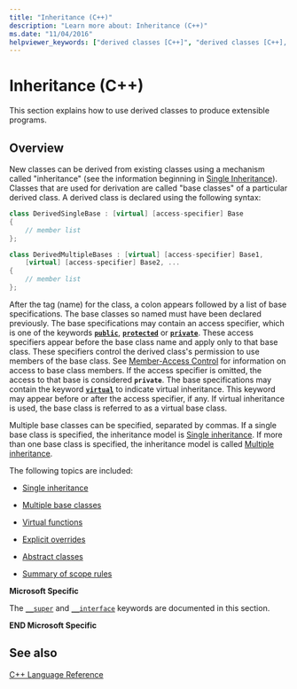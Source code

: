 ```yaml
---
title: "Inheritance (C++)"
description: "Learn more about: Inheritance (C++)"
ms.date: "11/04/2016"
helpviewer_keywords: ["derived classes [C++]", "derived classes [C++], about derived classes", "classes [C++], derived"]
---
```

# Inheritance (C++)

This section explains how to use derived classes to produce extensible programs.

## Overview

New classes can be derived from existing classes using a mechanism called "inheritance" (see the information beginning in [Single Inheritance](single-inheritance.md)). Classes that are used for derivation are called "base classes" of a particular derived class. A derived class is declared using the following syntax:

```cpp
class DerivedSingleBase : [virtual] [access-specifier] Base
{
    // member list
};

class DerivedMultipleBases : [virtual] [access-specifier] Base1,
    [virtual] [access-specifier] Base2, ...
{
    // member list
};
```

After the tag (name) for the class, a colon appears followed by a list of base specifications. The base classes so named must have been declared previously. The base specifications may contain an access specifier, which is one of the keywords [**`public`**](public-cpp.md), [**`protected`**](protected-cpp.md) or [**`private`**](private-cpp.md). These access specifiers appear before the base class name and apply only to that base class. These specifiers control the derived class's permission to use members of the base class. See [Member-Access Control](member-access-control-cpp.md) for information on access to base class members. If the access specifier is omitted, the access to that base is considered **`private`**. The base specifications may contain the keyword [**`virtual`**](virtual-cpp.md) to indicate virtual inheritance. This keyword may appear before or after the access specifier, if any. If virtual inheritance is used, the base class is referred to as a virtual base class.

Multiple base classes can be specified, separated by commas. If a single base class is specified, the inheritance model is [Single inheritance](single-inheritance.md). If more than one base class is specified, the inheritance model is called [Multiple inheritance](multiple-base-classes.md).

The following topics are included:

- [Single inheritance](single-inheritance.md)

- [Multiple base classes](multiple-base-classes.md)

- [Virtual functions](virtual-functions.md)

- [Explicit overrides](explicit-overrides-cpp.md)

- [Abstract classes](abstract-classes-cpp.md)

- [Summary of scope rules](summary-of-scope-rules.md)

**Microsoft Specific**

The [`__super`](super.md) and [`__interface`](interface.md) keywords are documented in this section.

**END Microsoft Specific**

## See also

[C++ Language Reference](cpp-language-reference.md)
